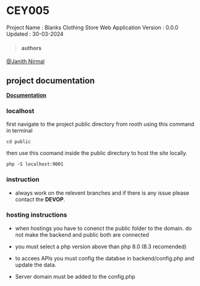 # **CEY005**

Project Name : Blanks Clothing Store Web Application
Version : 0.0.0
Updated : 30-03-2024

> #### authors

[@Janith Nirmal](https://github.com/janithnirmal) <br>

## project documentation

[**Documentation**](https://github.com/janithnirmal)

### localhost

first navigate to the project public directory from rooth using this command in terminal

```
cd public
```

then use this coomand inside the public directory to host the site locally.

```
php -S localhost:9001
```

### instruction

- always work on the relevent branches and if there is any issue please contact the **DEVOP**.

### hosting instructions

- when hostings you have to conenct the public folder to the domain. do not make the backend and public both are connected

- you must select a php version above than php 8.0 (8.3 recomended)

- to accees APIs you must config the databse in backend/config.php and update the data.

- Server domain must be added to the config.php
